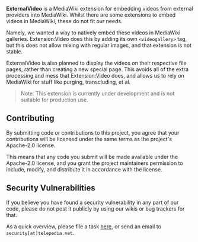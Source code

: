 **ExternalVideo** is a MediaWiki extension for embedding videos from external providers into MediaWiki. Whilst there are some extensions to embed videos in MediaWiki, these do not fit our needs.

Namely, we wanted a way to natively embed these videos in MediaWiki galleries. Extension:Video does this by adding its own `<videogallery>` tag, but this does not allow mixing with regular images, and that extension is not stable.

ExternalVideo is also planned to display the videos on their respective file pages, rather than creating a new special page. This avoids all of the extra processing and mess that Extension:Video does, and allows us
to rely on MediaWiki for stuff like purging, transcluding, et al.

> Note: This extension is currently under development and is not suitable for production use.

## Contributing
By submitting code or contributions to this project, you agree that your contributions will be licensed under the same terms as the project's Apache-2.0 license.

This means that any code you submit will be made available under the Apache-2.0 license, and you grant the project maintainers permission to include, modify, and distribute it in accordance with the license.

## Security Vulnerabilities
If you believe you have found a security vulnerability in any part of our code, please do not post it publicly by using
our wikis or bug trackers for that.

As a quick overview, please file a
task [here](https://telepedia.net/jira), or send an email to `security[at]telepedia.net`.